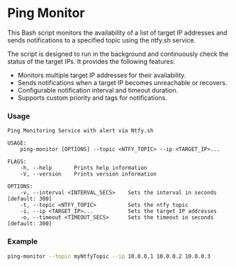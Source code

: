 # Ping Monitor

This Bash script monitors the availability of a list of target IP addresses and sends notifications to a specified topic using the ntfy.sh service.

The script is designed to run in the background and continuously check the status of the target IPs. It provides the following features:

- Monitors multiple target IP addresses for their availability.
- Sends notifications when a target IP becomes unreachable or recovers.
- Configurable notification interval and timeout duration.
- Supports custom priority and tags for notifications.

### Usage

```
Ping Monitoring Service with alert via Ntfy.sh

USAGE:
    ping-monitor [OPTIONS] --topic <NTFY_TOPIC> --ip <TARGET_IP>...

FLAGS:
    -h, --help       Prints help information
    -V, --version    Prints version information

OPTIONS:
    -v, --interval <INTERVAL_SECS>    Sets the interval in seconds [default: 300]
    -t, --topic <NTFY_TOPIC>          Sets the ntfy topic
    -i, --ip <TARGET_IP>...           Sets the target IP addresses
    -o, --timeout <TIMEOUT_SECS>      Sets the timeout in seconds [default: 300]
```

### Example

```bash
ping-monitor --topic myNtfyTopic --ip 10.0.0.1 10.0.0.2 10.0.0.3
```
